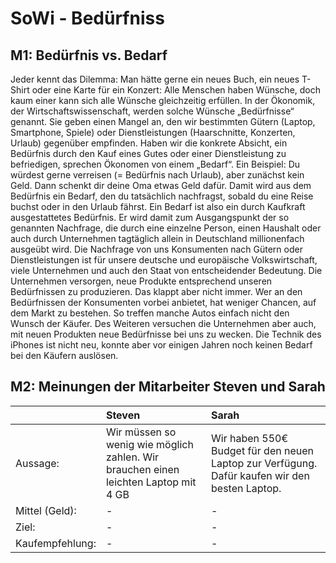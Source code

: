 # SoWi - Bedürfniss

## M1: Bedürfnis vs. Bedarf
Jeder kennt das Dilemma: Man hätte gerne ein neues Buch, ein neues T-Shirt oder eine Karte für ein Konzert: Alle Menschen haben Wünsche, doch kaum einer kann sich alle Wünsche gleichzeitig erfüllen. In der Ökonomik, der Wirtschaftswissenschaft, werden solche Wünsche „Bedürfnisse“ genannt. Sie geben einen Mangel an, den wir bestimmten Gütern (Laptop, Smartphone, Spiele) oder Dienstleistungen (Haarschnitte, Konzerten, Urlaub) gegenüber empfinden. Haben wir die konkrete Absicht, ein Bedürfnis durch den Kauf eines Gutes oder einer Dienstleistung zu befriedigen, sprechen Ökonomen von einem „Bedarf“. Ein Beispiel: Du würdest gerne verreisen (= Bedürfnis nach Urlaub), aber zunächst kein Geld. Dann schenkt dir deine Oma etwas Geld dafür. Damit wird aus dem Bedürfnis ein Bedarf, den du tatsächlich nachfragst, sobald du eine Reise buchst oder in den Urlaub fährst. Ein Bedarf ist also ein durch Kaufkraft ausgestattetes Bedürfnis. Er wird damit zum Ausgangspunkt der so genannten Nachfrage, die durch eine einzelne Person, einen Haushalt oder auch durch Unternehmen tagtäglich allein in Deutschland millionenfach ausgeübt wird. Die Nachfrage von uns Konsumenten nach Gütern oder Dienstleistungen ist für unsere deutsche und europäische Volkswirtschaft, viele Unternehmen und auch den Staat von entscheidender Bedeutung. Die Unternehmen versorgen, neue Produkte entsprechend unseren Bedürfnissen zu produzieren. Das klappt aber nicht immer. Wer an den Bedürfnissen der Konsumenten vorbei anbietet, hat weniger Chancen, auf dem Markt zu bestehen. So treffen manche Autos einfach nicht den Wunsch der Käufer. Des Weiteren versuchen die Unternehmen aber auch, mit neuen Produkten neue Bedürfnisse bei uns zu wecken. Die Technik des iPhones ist nicht neu, konnte aber vor einigen Jahren noch keinen Bedarf bei den Käufern auslösen.

## M2: Meinungen der Mitarbeiter Steven und Sarah
| | Steven | Sarah |
| :-- | :-- | :-- |
| Aussage: | Wir müssen so wenig wie möglich zahlen. Wir brauchen einen leichten Laptop mit 4 GB | Wir haben 550€ Budget für den neuen Laptop zur Verfügung. Dafür kaufen wir den besten Laptop.|
| Mittel (Geld): | - | - |
| Ziel: | - | - |
| Kaufempfehlung: | - | - |


